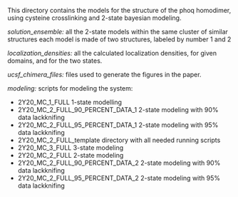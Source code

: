 This directory contains the models for the structure of the phoq homodimer,
using cysteine crosslinking and 2-state bayesian modeling.

_solution_ensemble:_
all the 2-state models within the same cluster of similar structures
each model is made of two structures, labeled by number 1 and 2

_localization_densities:_
all the calculated localization densities, for given domains, and for the
two states.

_ucsf_chimera_files:_
files used to generate the figures in the paper.

_modeling:_ scripts for modeling the system:

 - 2Y20_MC_1_FULL 1-state modelling
 - 2Y20_MC_2_FULL_90_PERCENT_DATA_1 2-state modeling with 90% data lackknifing
 - 2Y20_MC_2_FULL_95_PERCENT_DATA_1 2-state modeling with 95% data lackknifing
 - 2Y20_MC_2_FULL_template directory with all needed running scripts
 - 2Y20_MC_3_FULL 3-state modeling
 - 2Y20_MC_2_FULL 2-state modeling
 - 2Y20_MC_2_FULL_90_PERCENT_DATA_2 2-state modeling with 90% data lackknifing
 - 2Y20_MC_2_FULL_95_PERCENT_DATA_2 2-state modeling with 95% data lackknifing
